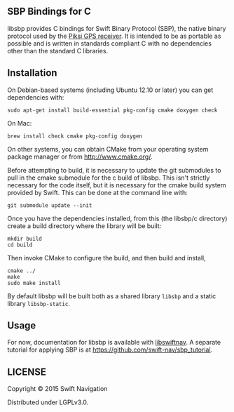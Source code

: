 ## SBP Bindings for C

libsbp provides C bindings for Swift Binary Protocol (SBP), the native
binary protocol used by the
[Piksi GPS receiver](http://swiftnav.com/piksi.html). It is intended
to be as portable as possible and is written in standards compliant C
with no dependencies other than the standard C libraries.

## Installation

On Debian-based systems (including Ubuntu 12.10 or later) you can get
dependencies with:

```shell
sudo apt-get install build-essential pkg-config cmake doxygen check
```

On Mac:

```shell
brew install check cmake pkg-config doxygen
```

On other systems, you can obtain CMake from your operating system
package manager or from http://www.cmake.org/.

Before attempting to build, it is necessary to update the git submodules to pull in the cmake submodule for the c build of libsbp.  This isn't strictly necessary for the code itself, but it is necessary for the cmake build system provided by Swift. This can be done at the command line with:

```git submodule update --init```

Once you have the dependencies installed, from this (the libsbp/c directory)
create a build directory where the library will be built:

```shell
mkdir build
cd build
```

Then invoke CMake to configure the build, and then build and install,

```shell
cmake ../
make
sudo make install
```

By default libsbp will be built both as a shared library `libsbp` and
a static library `libsbp-static`.

## Usage

For now, documentation for libsbp is available with
[libswiftnav](https://swift-nav.github.io/libsbp/c/build/docs/html). A
separate tutorial for applying SBP is at
https://github.com/swift-nav/sbp_tutorial.

## LICENSE

Copyright © 2015 Swift Navigation

Distributed under LGPLv3.0.
